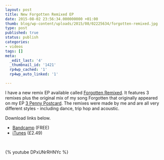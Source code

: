```yaml
---
layout: post
title: New Forgotten Remixed EP
date: 2015-08-02 23:56:34.000000000 +01:00
thumb: blog/wp-content/uploads/2015/08/02225634/forgotten-remixed.jpg
type: post
published: true
status: publish
categories:
- videos
tags: []
meta:
  _edit_last: '4'
  _thumbnail_id: '1421'
  rp4wp_cached: '1'
  rp4wp_auto_linked: '1'

---
```

I have a new remix EP available called <a href="http://shop.sugardrum.com/album/forgotten-remixed">Forgotten Remixed</a>. It features 3 remixes plus the original mix of my song Forgotten that originally appeared on my EP <a href="http://shop.sugardrum.com/album/3-penny-postcard">3 Penny Postcard</a>. The remixes were made by me and are all very different styles - including dance, trip hop and acoustic.

<p>Download links below.</p>
<ul>
<li><a href="http://shop.sugardrum.com/album/forgotten-remixed">Bandcamp</a> (FREE)</li>
<li><a href="https://itunes.apple.com/gb/album/forgotten-remixed-ep/id1019792307">iTunes</a> (£2.49)</li>
</ul>
<p>&nbsp;</p>
{% youtube DPxUNrRHNYc %}
